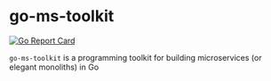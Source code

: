 # go-ms-toolkit
[![Go Report Card](https://goreportcard.com/badge/github.com/dipperin/go-ms-toolkit)](https://goreportcard.com/report/github.com/dipperin/go-ms-toolkit)

`go-ms-toolkit` is a programming toolkit for building microservices (or elegant monoliths) in Go